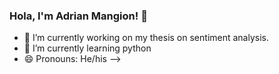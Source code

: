 ### Hola, I'm Adrian Mangion! 👋

- 🔭 I’m currently working on my thesis on sentiment analysis.
- 🌱 I’m currently learning python
- 😄 Pronouns: He/his
-->
